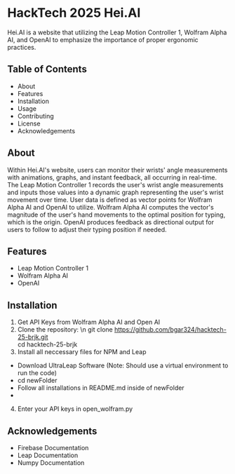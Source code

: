 # HackTech 2025 Hei.AI
Hei.AI is a website that utilizing the Leap Motion Controller 1, Wolfram Alpha AI, and OpenAI to emphasize the importance of proper ergonomic practices. 

## Table of Contents
* About
* Features
* Installation
* Usage
* Contributing
* License
* Acknowledgements

## About
Within Hei.AI's website, users can monitor their wrists' angle measurements with animations, graphs, and instant feedback, all occurring in real-time. The Leap Motion Controller 1 records the user's wrist angle measurements and inputs those values into a dynamic graph representing the user's wrist movement over time. User data is defined as vector points for Wolfram Alpha AI and OpenAI to utilize. Wolfram Alpha AI computes the vector's magnitude of the user's hand movements to the optimal position for typing, which is the origin. OpenAI produces feedback as directional output for users to follow to adjust their typing position if needed. 

## Features
* Leap Motion Controller 1
* Wolfram Alpha AI
* OpenAI

## Installation
1. Get API Keys from Wolfram Alpha AI and Open AI
2. Clone the repository: \n
git clone https://github.com/bgar324/hacktech-25-brjk.git <br>
cd hacktech-25-brjk
3. Install all neccessary files for NPM and Leap
* Download UltraLeap Software (Note: Should use a virtual environment to run the code) <br>
* cd newFolder
* Follow all installations in README.md inside of newFolder
* 
4. Enter your API keys in open_wolfram.py

## Acknowledgements 
* Firebase Documentation
* Leap Documentation
* Numpy Documentation
